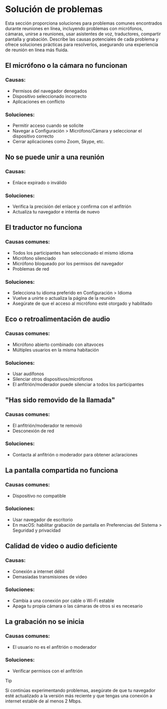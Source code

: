 # Solución de problemas

Esta sección proporciona soluciones para problemas comunes encontrados durante reuniones en línea, incluyendo problemas con micrófonos, cámaras, unirse a reuniones, usar asistentes de voz, traductores, compartir pantalla y grabación. Describe las causas potenciales de cada problema y ofrece soluciones prácticas para resolverlos, asegurando una experiencia de reunión en línea más fluida.

## El micrófono o la cámara no funcionan

### Causas:

- Permisos del navegador denegados
- Dispositivo seleccionado incorrecto
- Aplicaciones en conflicto

### Soluciones:

- Permitir acceso cuando se solicite
- Navegar a Configuración > Micrófono/Cámara y seleccionar el dispositivo correcto
- Cerrar aplicaciones como Zoom, Skype, etc.

## No se puede unir a una reunión

### Causas:

- Enlace expirado o inválido

### Soluciones:

- Verifica la precisión del enlace y confirma con el anfitrión
- Actualiza tu navegador e intenta de nuevo

## El traductor no funciona

### Causas comunes:

- Todos los participantes han seleccionado el mismo idioma
- Micrófono silenciado
- Micrófono bloqueado por los permisos del navegador
- Problemas de red

### Soluciones:

- Selecciona tu idioma preferido en Configuración > Idioma
- Vuelve a unirte o actualiza la página de la reunión
- Asegúrate de que el acceso al micrófono esté otorgado y habilitado

## Eco o retroalimentación de audio

### Causas comunes:

- Micrófono abierto combinado con altavoces
- Múltiples usuarios en la misma habitación

### Soluciones:

- Usar audífonos
- Silenciar otros dispositivos/micrófonos
- El anfitrión/moderador puede silenciar a todos los participantes

## "Has sido removido de la llamada"

### Causas comunes:

- El anfitrión/moderador te removió
- Desconexión de red

### Soluciones:

- Contacta al anfitrión o moderador para obtener aclaraciones

## La pantalla compartida no funciona

### Causas comunes:

- Dispositivo no compatible

### Soluciones:

- Usar navegador de escritorio
- En macOS: habilitar grabación de pantalla en Preferencias del Sistema > Seguridad y privacidad

## Calidad de video o audio deficiente

### Causas:

- Conexión a internet débil
- Demasiadas transmisiones de video

### Soluciones:

- Cambia a una conexión por cable o Wi-Fi estable
- Apaga tu propia cámara o las cámaras de otros si es necesario

## La grabación no se inicia

### Causas comunes:

- El usuario no es el anfitrión o moderador

### Soluciones:

- Verificar permisos con el anfitrión

> [!TIP]
> Si continúas experimentando problemas, asegúrate de que tu navegador esté actualizado a la versión más reciente y que tengas una conexión a internet estable de al menos 2 Mbps.